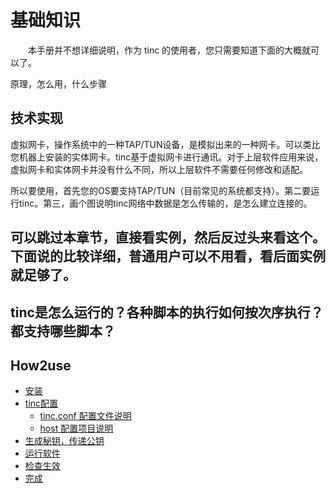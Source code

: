 # 基础知识

　　本手册并不想详细说明，作为 tinc 的使用者，您只需要知道下面的大概就可以了。

原理，怎么用，什么步骤

## 技术实现
虚拟网卡，操作系统中的一种TAP/TUN设备，是模拟出来的一种网卡。可以类比您机器上安装的实体网卡。tinc基于虚拟网卡进行通讯。对于上层软件应用来说，虚拟网卡和实体网卡并没有什么不同，所以上层软件不需要任何修改和适配。

所以要使用，首先您的OS要支持TAP/TUN（目前常见的系统都支持）。第二要运行tinc。第三，画个图说明tinc网络中数据是怎么传输的，是怎么建立连接的。



## 可以跳过本章节，直接看实例，然后反过头来看这个。下面说的比较详细，普通用户可以不用看，看后面实例就足够了。



##  tinc是怎么运行的？各种脚本的执行如何按次序执行？都支持哪些脚本？



## How2use

  * [安装](todo.md)
  * [tinc配置](todo.md)
    * [tinc.conf 配置文件说明](todo.md)
    * [host 配置项目说明](todo.md)
  * [生成秘钥，传递公钥](todo.md)
  * [运行软件](todo.md)
  * [检查生效](todo.md)
  * [完成](todo.md)